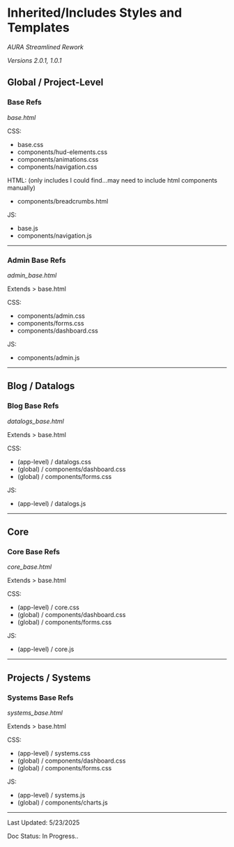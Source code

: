 # Inherited/Includes Styles and Templates

*AURA Streamlined Rework*

*Versions 2.0.1, 1.0.1*

## Global / Project-Level

### Base Refs
*base.html*

CSS:
- base.css
- components/hud-elements.css
- components/animations.css
- components/navigation.css

HTML: (only includes I could find...may need to include html components manually)
- components/breadcrumbs.html

JS:
- base.js
- components/navigation.js

---------------------------

### Admin Base Refs
*admin_base.html*

Extends > base.html

CSS:
- components/admin.css
- components/forms.css
- components/dashboard.css


JS:
- components/admin.js


--------------------------
## Blog / Datalogs

### Blog Base Refs
*datalogs_base.html*

Extends > base.html

CSS:
- (app-level) / datalogs.css
- (global) / components/dashboard.css
- (global) / components/forms.css

JS:
- (app-level) / datalogs.js


-----------------------

## Core

### Core Base Refs
*core_base.html*

Extends > base.html

CSS:
- (app-level) / core.css
- (global) / components/dashboard.css
- (global) / components/forms.css

JS:
- (app-level) / core.js


-------------------------

## Projects / Systems

### Systems Base Refs
*systems_base.html*

Extends > base.html

CSS:
- (app-level) / systems.css
- (global) / components/dashboard.css
- (global) / components/forms.css

JS:
- (app-level) / systems.js
- (global) / components/charts.js

---------------------------------
Last Updated: 5/23/2025

Doc Status: In Progress..
